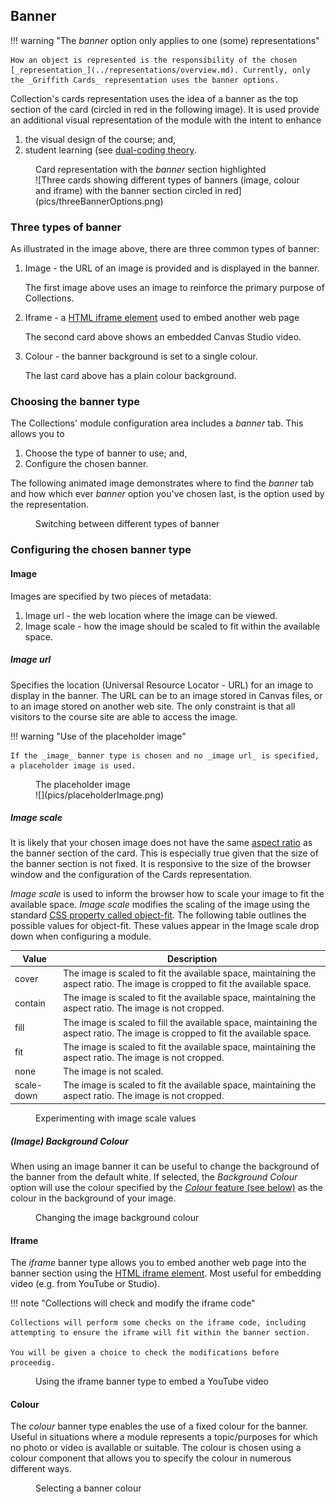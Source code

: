 ## Banner

!!! warning "The _banner_ option only applies to one (some) representations"

    How an object is represented is the responsibility of the chosen [_representation_](../representations/overview.md). Currently, only the _Griffith Cards_ representation uses the banner options.

Collection's cards representation uses the idea of a banner as the top section of the card (circled in red in the following image). It is used provide an additional visual representation of the module with the intent to enhance

1. the visual design of the course; and,
2. student learning (see [dual-coding theory](https://en.wikipedia.org/wiki/Dual-coding_theory).

<figure markdown>
<figcaption>Card representation with the <em>banner</em> section highlighted</figcaption>
![Three cards showing different types of banners (image, colour and iframe) with the banner section circled in red](pics/threeBannerOptions.png)  
</figure>

### Three types of banner

As illustrated in the image above, there are three common types of banner:

1. Image - the URL of an image is provided and is displayed in the banner.

    The first image above uses an image to reinforce the primary purpose of Collections.

2. Iframe - a [HTML iframe element](https://developer.mozilla.org/en-US/docs/Web/HTML/Element/iframe) used to embed another web page

    The second card above shows an embedded Canvas Studio video.

4. Colour - the banner background is set to a single colour.

    The last card above has a plain colour background.


### Choosing the banner type

The Collections' module configuration area includes a _banner_ tab. This allows you to 

1. Choose the type of banner to use; and,
2. Configure the chosen banner.

The following animated image demonstrates where to find the _banner_ tab and how which ever _banner_ option you've chosen last, is the option used by the representation.

<figure markdown>
<figcaption>Switching between different types of banner</figcaption>
  <sl-animated-image src="../pics/animatedBannerChanges.gif" />
</figure>

### Configuring the chosen banner type
#### Image

Images are specified by two pieces of metadata:

1. Image url - the web location where the image can be viewed.
2. Image scale - how the image should be scaled to fit within the available space.

##### Image url

Specifies the location (Universal Resource Locator - URL) for an image to display in the banner. The URL can be to an image stored in Canvas files, or to an image stored on another web site. The only constraint is that all visitors to the course site are able to access the image.

!!! warning "Use of the placeholder image"

    If the _image_ banner type is chosen and no _image url_ is specified, a placeholder image is used. 

<figure markdown>
<figcaption>The placeholder image</figcaption>
![](pics/placeholderImage.png)  
</figure>

##### Image scale

It is likely that your chosen image does not have the same [aspect ratio](https://en.wikipedia.org/wiki/Aspect_ratio_(image)) as the banner section of the card. This is especially true given that the size of the banner section is not fixed. It is responsive to the size of the browser window and the configuration of the Cards representation.

_Image scale_ is used to inform the browser how to scale your image to fit the available space.  _Image scale_ modifies the scaling of the image using the standard [CSS property called object-fit](https://www.w3schools.com/cssref/css3_pr_object-fit.asp). The following table outlines the possible values for object-fit. These values appear in the Image scale drop down when configuring a module. 

| Value | 	Description |
| --- | --- |
| cover |	The image is scaled to fit the available space, maintaining the aspect ratio. The image is cropped to fit the available space. |
| contain | 	The image is scaled to fit the available space, maintaining the aspect ratio. The image is not cropped. |
| fill |	The image is scaled to fill the available space, maintaining the aspect ratio. The image is cropped to fit the available space. |
| fit |	The image is scaled to fit the available space, maintaining the aspect ratio. The image is not cropped. |
| none |	The image is not scaled. |
| scale-down | 	The image is scaled to fit the available space, maintaining the aspect ratio. The image is not cropped. |

<figure markdown>
<figcaption>Experimenting with image scale values</figcaption>
  <sl-animated-image src="../pics/animatedImageScale.gif" alt="Experimenting with image scale values" />
</figure>


##### (Image) Background Colour

When using an image banner it can be useful to change the background of the banner from the default white. If selected, the _Background Colour_ option will use the colour specified by the [_Colour_ feature (see below)](#colour) as the colour in the background of your image.

<figure markdown>
<figcaption>Changing the image background colour</figcaption>
  <sl-animated-image src="../pics/animatedImageBackgroundColour.gif" alt="Changing the image background colour" />
</figure>


#### Iframe

The _iframe_ banner type allows you to embed another web page into the banner section using the [HTML iframe element](https://developer.mozilla.org/en-US/docs/Web/HTML/Element/iframe). Most useful for embedding video (e.g. from YouTube or Studio).

!!! note "Collections will check and modify the iframe code"

    Collections will perform some checks on the iframe code, including attempting to ensure the iframe will fit within the banner section. 
    
    You will be given a choice to check the modifications before proceedig.

<figure markdown>
<figcaption>Using the iframe banner type to embed a YouTube video</figcaption>
  <sl-animated-image src="../pics/iframeAnimated.gif" alt="Using the iframe banner type to embed a YouTube video" />
</figure>

#### Colour

The _colour_ banner type enables the use of a fixed colour for the banner. Useful in situations where a module represents a topic/purposes for which no photo or video is available or suitable. The colour is chosen using a colour component that allows you to specify the colour in numerous different ways.

<figure markdown>
<figcaption>Selecting a banner colour</figcaption>
  <sl-animated-image src="../pics/colourPickerAnimated.gif" alt="Selecting a banner colour" />
</figure>


<link rel="stylesheet" href="https://cdn.jsdelivr.net/npm/@shoelace-style/shoelace@2.0.0/dist/themes/light.css" />
<script type="module" src="https://cdn.jsdelivr.net/npm/@shoelace-style/shoelace@2.0.0/dist/shoelace.js"></script>

